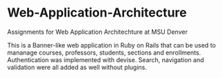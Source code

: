 # Web-Application-Architecture
Assignments for Web Application Architechture at MSU Denver

This is a Banner-like web application in Ruby on Rails that can be used to mananage courses, professors, students, sections and enrollments. Authentication was implemented with devise. Search, navigation and validation were all added as well without plugins.
